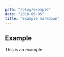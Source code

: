 ```yaml
---
path: "/blog/example"
date: "2018-05-05"
title: "Example markdown"
---
```


## Example

This is an example.

<my-component text="MyComponent"></my-component>
